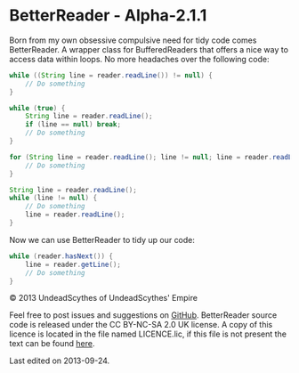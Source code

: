 # BetterReader - Alpha-2.1.1 #

Born from my own obsessive compulsive need for tidy code comes
BetterReader. A wrapper class for BufferedReaders that offers a nice way to
access data within loops. No more headaches over the following code:
```java
while ((String line = reader.readLine()) != null) {
    // Do something
}

while (true) {
    String line = reader.readLine();
    if (line == null) break;
    // Do something
}

for (String line = reader.readLine(); line != null; line = reader.readLine()) {
    // Do something
}

String line = reader.readLine();
while (line != null) {
    // Do something
    line = reader.readLine();
}
```
Now we can use BetterReader to tidy up our code:
```java
while (reader.hasNext()) {
    line = reader.getLine();
    // Do something
}
```

&copy; 2013 UndeadScythes of UndeadScythes' Empire

Feel free to post issues and suggestions on [GitHub](https://github.com/UndeadScythes/BetterReader).
BetterReader source code is released under the CC BY-NC-SA 2.0 UK license.
A copy of this licence is located in the file named LICENCE.lic, if this file is
not present the text can be found [here](http://creativecommons.org/licenses/by-nc-sa/2.0/uk/legalcode).

Last edited on 2013-09-24.
